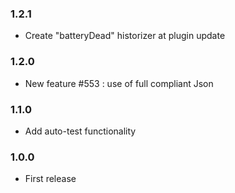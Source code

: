 ### 1.2.1
* Create "batteryDead" historizer at plugin update

### 1.2.0
* New feature #553 : use of full compliant Json

### 1.1.0
* Add auto-test functionality

### 1.0.0
* First release
